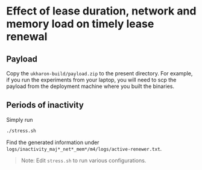 # Effect of lease duration, network and memory load on timely lease renewal

## Payload
Copy the `ukharon-build/payload.zip` to the present directory.
For example, if you run the experiments from your laptop, you will need to scp the payload from the deployment machine where you built the binaries.

## Periods of inactivity
Simply run
```sh
./stress.sh
```
Find the generated information under `logs/inactivity_maj*_net*_mem*/m4/logs/active-renewer.txt`.
> Note: Edit `stress.sh` to run various configurations.
